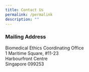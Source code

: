 ```yaml
---
title: Contact Us
permalink: /permalink
description: ""
---
```

### **Mailing Address**

Biomedical Ethics Coordinating Office<br>
1 Maritime Square, #11-23<br>
Harbourfront Centre<br>
Singapore 099253<br>


